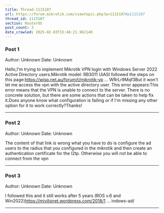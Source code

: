 ```yaml
---
title: Thread-1115107
url: https://forum.mikrotik.com/viewtopic.php?p=1115107#p1115107
thread_id: 1115107
section: RouterOS
post_count: 3
date_crawled: 2025-02-03T15:46:21.962140
---
```


### Post 1
Author: Unknown
Date: Unknown

Hello,I'm trying to implement Mikrotik VPN login with Windows Server 2022 Active Directory users.Mikrotik model: RB3011 UiASI followed the steps on this page:https://wisp.net.au/forum/t/mikrotik-vp ... WRrLr9Mqf3But it won't let me access the vpn with the active directory user. This error appears:This error means that the VPN is unable to connect to the server. There is no concrete solution, but there are some actions that can be taken to help fix it.Does anyone know what configuration is failing or if I'm missing any other option for it to work correctly?Thanks!

---
### Post 2
Author: Unknown
Date: Unknown

The content of that link is wrong what you have to do is configure the ad users to the radius that you configured in the mikrotik and then create an authentication certificate for the l2tp. Otherwise you will not be able to connect from the vpn

---
### Post 3
Author: Unknown
Date: Unknown

I followed this and it still works after 5 years (ROS v.6 and Win2022)https://mivilisnet.wordpress.com/2018/1 ... indows-ad/

---
